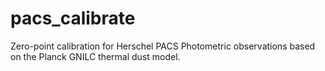 # pacs_calibrate
Zero-point calibration for Herschel PACS Photometric observations based on the Planck GNILC thermal dust model.
